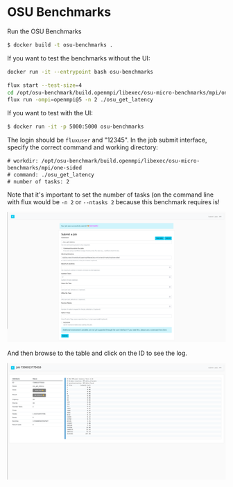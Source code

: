 # OSU Benchmarks

Run the OSU Benchmarks

```bash
$ docker build -t osu-benchmarks .
```

If you want to test the benchmarks without the UI:

```bash
docker run -it --entrypoint bash osu-benchmarks
```
```bash
flux start --test-size=4
cd /opt/osu-benchmark/build.openmpi/libexec/osu-micro-benchmarks/mpi/one-sided
flux run -ompi=openmpi@5 -n 2 ./osu_get_latency
```

If you want to test with the UI:

```bash
$ docker run -it -p 5000:5000 osu-benchmarks
```

The login should be `fluxuser` and "12345".
In the job submit interface, specify the correct command and working directory:

```
# workdir: /opt/osu-benchmark/build.openmpi/libexec/osu-micro-benchmarks/mpi/one-sided
# command: ./osu_get_latency
# number of tasks: 2
```

Note that it's important to set the number of tasks (on the command line with flux
would be `-n 2` or `--ntasks 2` because this benchmark requires is!

![img/submit.png](img/submit.png)

And then browse to the table and click on the ID to see the log.

![img/log.png](img/log.png)

